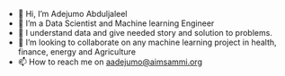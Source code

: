 - 👋 Hi, I’m Adejumo Abduljaleel
- 👀 I’m a Data Scientist and Machine learning Engineer
- 🌱 I understand data and give needed story and solution to problems.
- 💞️ I’m looking to collaborate on any machine learning project in health, finance, energy and Agriculture
- 📫 How to reach me on aadejumo@aimsammi.org

<!---
jelade/jelade is a ✨ special ✨ repository because its `README.md` (this file) appears on your GitHub profile.
You can click the Preview link to take a look at your changes.
--->
